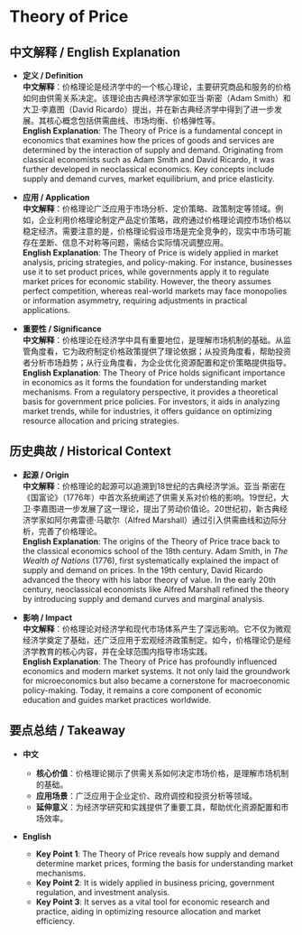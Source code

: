 # Theory of Price

## 中文解释 / English Explanation

* **定义 / Definition**  
  **中文解释**：价格理论是经济学中的一个核心理论，主要研究商品和服务的价格如何由供需关系决定。该理论由古典经济学家如亚当·斯密（Adam Smith）和大卫·李嘉图（David Ricardo）提出，并在新古典经济学中得到了进一步发展。其核心概念包括供需曲线、市场均衡、价格弹性等。  
  **English Explanation**: The Theory of Price is a fundamental concept in economics that examines how the prices of goods and services are determined by the interaction of supply and demand. Originating from classical economists such as Adam Smith and David Ricardo, it was further developed in neoclassical economics. Key concepts include supply and demand curves, market equilibrium, and price elasticity.

* **应用 / Application**  
  **中文解释**：价格理论广泛应用于市场分析、定价策略、政策制定等领域。例如，企业利用价格理论制定产品定价策略，政府通过价格理论调控市场价格以稳定经济。需要注意的是，价格理论假设市场是完全竞争的，现实中市场可能存在垄断、信息不对称等问题，需结合实际情况调整应用。  
  **English Explanation**: The Theory of Price is widely applied in market analysis, pricing strategies, and policy-making. For instance, businesses use it to set product prices, while governments apply it to regulate market prices for economic stability. However, the theory assumes perfect competition, whereas real-world markets may face monopolies or information asymmetry, requiring adjustments in practical applications.

* **重要性 / Significance**  
  **中文解释**：价格理论在经济学中具有重要地位，是理解市场机制的基础。从监管角度看，它为政府制定价格政策提供了理论依据；从投资角度看，帮助投资者分析市场趋势；从行业角度看，为企业优化资源配置和定价策略提供指导。  
  **English Explanation**: The Theory of Price holds significant importance in economics as it forms the foundation for understanding market mechanisms. From a regulatory perspective, it provides a theoretical basis for government price policies. For investors, it aids in analyzing market trends, while for industries, it offers guidance on optimizing resource allocation and pricing strategies.

## 历史典故 / Historical Context

* **起源 / Origin**  
  **中文解释**：价格理论的起源可以追溯到18世纪的古典经济学派。亚当·斯密在《国富论》（1776年）中首次系统阐述了供需关系对价格的影响。19世纪，大卫·李嘉图进一步发展了这一理论，提出了劳动价值论。20世纪初，新古典经济学家如阿尔弗雷德·马歇尔（Alfred Marshall）通过引入供需曲线和边际分析，完善了价格理论。  
  **English Explanation**: The origins of the Theory of Price trace back to the classical economics school of the 18th century. Adam Smith, in *The Wealth of Nations* (1776), first systematically explained the impact of supply and demand on prices. In the 19th century, David Ricardo advanced the theory with his labor theory of value. In the early 20th century, neoclassical economists like Alfred Marshall refined the theory by introducing supply and demand curves and marginal analysis.

* **影响 / Impact**  
  **中文解释**：价格理论对经济学和现代市场体系产生了深远影响。它不仅为微观经济学奠定了基础，还广泛应用于宏观经济政策制定。如今，价格理论仍是经济学教育的核心内容，并在全球范围内指导市场实践。  
  **English Explanation**: The Theory of Price has profoundly influenced economics and modern market systems. It not only laid the groundwork for microeconomics but also became a cornerstone for macroeconomic policy-making. Today, it remains a core component of economic education and guides market practices worldwide.

## 要点总结 / Takeaway

* **中文**  
  - **核心价值**：价格理论揭示了供需关系如何决定市场价格，是理解市场机制的基础。  
  - **应用场景**：广泛应用于企业定价、政府调控和投资分析等领域。  
  - **延伸意义**：为经济学研究和实践提供了重要工具，帮助优化资源配置和市场效率。

* **English**  
  - **Key Point 1**: The Theory of Price reveals how supply and demand determine market prices, forming the basis for understanding market mechanisms.  
  - **Key Point 2**: It is widely applied in business pricing, government regulation, and investment analysis.  
  - **Key Point 3**: It serves as a vital tool for economic research and practice, aiding in optimizing resource allocation and market efficiency.